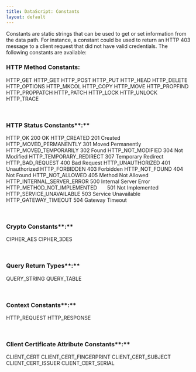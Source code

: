 ```yaml
---
title: DataScript: Constants
layout: default
---
```

Constants are static strings that can be used to get or set information from the data path. For instance, a constant could be used to return an HTTP 403 message to a client request that did not have valid credentials. The following constants are available:

### HTTP Method Constants:

HTTP_GET HTTP_GET HTTP_POST HTTP_PUT HTTP_HEAD HTTP_DELETE HTTP_OPTIONS HTTP_MKCOL HTTP_COPY HTTP_MOVE HTTP_PROPFIND HTTP_PROPPATCH HTTP_PATCH HTTP_LOCK HTTP_UNLOCK HTTP_TRACE

 

### HTTP Status Constants**:**

HTTP_OK 200 OK HTTP_CREATED 201 Created HTTP_MOVED_PERMANENTLY 301 Moved Permanently HTTP_MOVED_TEMPORARILY 302 Found HTTP_NOT_MODIFIED 304 Not Modified HTTP_TEMPORARY_REDIRECT 307 Temporary Redirect HTTP_BAD_REQUEST 400 Bad Request HTTP_UNAUTHORIZED 401 Unauthorized HTTP_FORBIDDEN 403 Forbidden HTTP_NOT_FOUND 404 Not Found HTTP_NOT_ALLOWED 405 Method Not Allowed HTTP_INTERNAL_SERVER_ERROR 500 Internal Server Error HTTP_METHOD_NOT_IMPLEMENTED       501 Not Implemented HTTP_SERVICE_UNAVAILABLE 503 Service Unavailable HTTP_GATEWAY_TIMEOUT 504 Gateway Timeout

 

### Crypto Constants**:**

CIPHER_AES CIPHER_3DES

 

### Query Return Types**:**

QUERY_STRING QUERY_TABLE

 

### Context Constants**:**

HTTP_REQUEST HTTP_RESPONSE

 

### Client Certificate Attribute Constants**:**

CLIENT_CERT CLIENT_CERT_FINGERPRINT CLIENT_CERT_SUBJECT CLIENT_CERT_ISSUER CLIENT_CERT_SERIAL

 